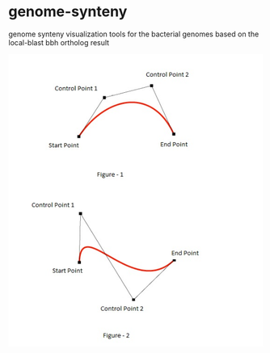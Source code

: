 # genome-synteny
genome synteny visualization tools for the bacterial genomes based on the local-blast bbh ortholog result

![](https://raw.githubusercontent.com/SMRUCC/genome-synteny/master/bezier-curve-in-html5.jpg)
